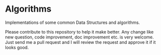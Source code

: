 # Algorithms
Implementations of some common Data Structures and algorithms.

Please contribute to this repository to help it make better. Any change like new question, code improvement, doc improvement etc. is very welcome. Just send me a pull request and I will review the request and approve it if it looks good.
